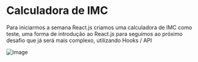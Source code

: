 # Calculadora de IMC

Para iniciarmos a semana React.js criamos uma calculadora de IMC como teste, uma forma de introdução ao React.js para seguimos ao próximo desafio que já será mais complexo, utilizando Hooks / API

![image](https://user-images.githubusercontent.com/69824782/152265319-4add4677-2cc1-4bec-8b00-9fe67c29384f.png)